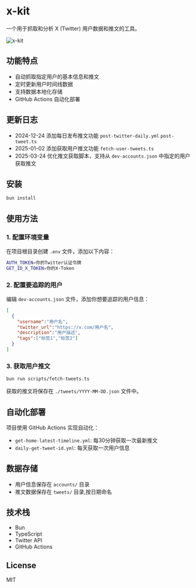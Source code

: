 # x-kit

一个用于抓取和分析 X (Twitter) 用户数据和推文的工具。

![x-kit](./images/action-stats.png)
## 功能特点

- 自动抓取指定用户的基本信息和推文
- 定时更新用户时间线数据
- 支持数据本地化存储
- GitHub Actions 自动化部署

## 更新日志

- 2024-12-24 添加每日发布推文功能 `post-twitter-daily.yml` `post-tweet.ts`
- 2025-01-02 添加获取用户推文功能 `fetch-user-tweets.ts`
- 2025-03-24 优化推文获取脚本，支持从 `dev-accounts.json` 中指定的用户获取推文

## 安装

```bash
bun install
```

## 使用方法

### 1. 配置环境变量

在项目根目录创建 `.env` 文件，添加以下内容：

```bash
AUTH_TOKEN=你的Twitter认证令牌
GET_ID_X_TOKEN=你的X-Token
```

### 2. 配置要追踪的用户

编辑 `dev-accounts.json` 文件，添加你想要追踪的用户信息：

```json
[
  {
    "username":"用户名",
    "twitter_url":"https://x.com/用户名",
    "description":"用户描述",
    "tags":["标签1","标签2"]
  }
]
```

### 3. 获取用户推文

```bash
bun run scripts/fetch-tweets.ts
```

获取的推文将保存在 `./tweets/YYYY-MM-DD.json` 文件中。

## 自动化部署

项目使用 GitHub Actions 实现自动化：

- `get-home-latest-timeline.yml`: 每30分钟获取一次最新推文
- `daily-get-tweet-id.yml`: 每天获取一次用户信息

## 数据存储

- 用户信息保存在 `accounts/` 目录
- 推文数据保存在 `tweets/` 目录,按日期命名

## 技术栈

- Bun
- TypeScript 
- Twitter API
- GitHub Actions

## License

MIT
